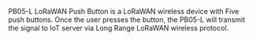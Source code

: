 PB05-L LoRaWAN Push Button is a LoRaWAN wireless device with Five push buttons. Once the user presses the button, the PB05-L will transmit the signal to IoT server via Long Range LoRaWAN wireless protocol.
